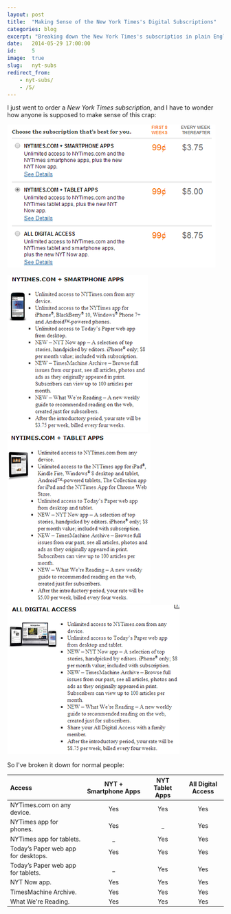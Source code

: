 ```yaml
---
layout: post
title:  "Making Sense of the New York Times's Digital Subscriptions"
categories: blog
excerpt: "Breaking down the New York Times's subscriptios in plain English."
date:   2014-05-29 17:00:00
id:     5
image:  true
slug:   nyt-subs
redirect_from:
    - nyt-subs/
    - /5/
---
```

I just went to order a <i>New York Times subscription</i>, and I have to wonder how anyone is supposed to make sense of this crap:

![Overview of subscriptions](/assets/nyt-subs/overview.PNG)

![First sub](/assets/nyt-subs/sub1.PNG)
![Second sub](/assets/nyt-subs/sub2.PNG)
![Third sub](/assets/nyt-subs/sub3.PNG)


So I've broken it down for normal people:

Access | NYT + Smartphone Apps | NYT Tablet Apps | All Digital Access
:------|:---------------------:|:---------------:|:------------------:
NYTimes.com on any device.          | Yes | Yes | Yes
NYTimes app for phones.             | Yes | _   | Yes
NYTimes app for tablets.            | _   | Yes | Yes
Today’s Paper web app for desktops. | Yes | Yes | Yes
Today’s Paper web app for tablets.  | _   | Yes | Yes
NYT Now app.                        | Yes | Yes | Yes
TimesMachine Archive.               | Yes | Yes | Yes
What We're Reading.                 | Yes | Yes | Yes

